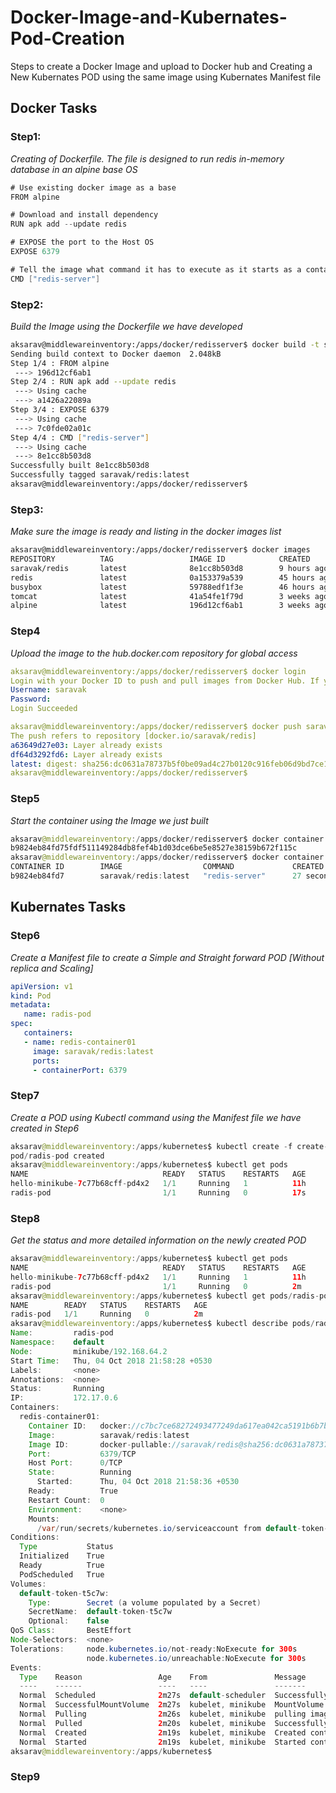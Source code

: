 # Docker-Image-and-Kubernates-Pod-Creation
Steps to create a Docker Image and upload to Docker hub and Creating a New Kubernates POD using the same image using Kubernates Manifest file

## Docker Tasks

### Step1:
*Creating of Dockerfile. The file is designed to run redis in-memory database in an alpine base OS*
```Go
# Use existing docker image as a base
FROM alpine

# Download and install dependency
RUN apk add --update redis

# EXPOSE the port to the Host OS
EXPOSE 6379

# Tell the image what command it has to execute as it starts as a container
CMD ["redis-server"]
```

### Step2:
*Build the Image using the Dockerfile we have developed*
```bash
aksarav@middlewareinventory:/apps/docker/redisserver$ docker build -t saravak/redis .
Sending build context to Docker daemon  2.048kB
Step 1/4 : FROM alpine
 ---> 196d12cf6ab1
Step 2/4 : RUN apk add --update redis
 ---> Using cache
 ---> a1426a22089a
Step 3/4 : EXPOSE 6379
 ---> Using cache
 ---> 7c0fde02a01c
Step 4/4 : CMD ["redis-server"]
 ---> Using cache
 ---> 8e1cc8b503d8
Successfully built 8e1cc8b503d8
Successfully tagged saravak/redis:latest
aksarav@middlewareinventory:/apps/docker/redisserver$ 
```

### Step3:
*Make sure the image is ready and listing in the docker images list*
```bash
aksarav@middlewareinventory:/apps/docker/redisserver$ docker images
REPOSITORY          TAG                 IMAGE ID            CREATED             SIZE
saravak/redis       latest              8e1cc8b503d8        9 hours ago         6.9MB
redis               latest              0a153379a539        45 hours ago        83.4MB
busybox             latest              59788edf1f3e        46 hours ago        1.15MB
tomcat              latest              41a54fe1f79d        3 weeks ago         463MB
alpine              latest              196d12cf6ab1        3 weeks ago         4.41MB
```

### Step4
*Upload the image to the hub.docker.com repository for global access*
```yaml
aksarav@middlewareinventory:/apps/docker/redisserver$ docker login
Login with your Docker ID to push and pull images from Docker Hub. If you don't have a Docker ID, head over to https://hub.docker.com to create one.
Username: saravak
Password: 
Login Succeeded

aksarav@middlewareinventory:/apps/docker/redisserver$ docker push saravak/redis
The push refers to repository [docker.io/saravak/redis]
a63649d27e03: Layer already exists 
df64d3292fd6: Layer already exists 
latest: digest: sha256:dc0631a78737b5f0be09ad4c27b0120c916feb06d9bd7ce1fd6890925f5dd42b size: 739
aksarav@middlewareinventory:/apps/docker/redisserver$ 
```

### Step5
*Start the container using the Image we just built*
```java
aksarav@middlewareinventory:/apps/docker/redisserver$ docker container run -d -it --name rediscontainer saravak/redis:latest 
b9824eb84fd75fdf511149284db8fef4b1d03dce6be5e8527e38159b672f115c
aksarav@middlewareinventory:/apps/docker/redisserver$ docker container list
CONTAINER ID        IMAGE                  COMMAND             CREATED             STATUS              PORTS               NAMES
b9824eb84fd7        saravak/redis:latest   "redis-server"      27 seconds ago      Up 25 seconds       6379/tcp            rediscontainer
```


## Kubernates Tasks

### Step6
*Create a Manifest file to create a Simple and Straight forward POD [Without replica and Scaling]*
```yaml
apiVersion: v1
kind: Pod
metadata:
   name: radis-pod
spec:
   containers:
   - name: redis-container01
     image: saravak/redis:latest
     ports:
     - containerPort: 6379
```

### Step7
*Create a POD using Kubectl command using the Manifest file we have created in Step6*
```java
aksarav@middlewareinventory:/apps/kubernetes$ kubectl create -f create-redispod.yml
pod/radis-pod created
aksarav@middlewareinventory:/apps/kubernetes$ kubectl get pods
NAME                              READY   STATUS    RESTARTS   AGE
hello-minikube-7c77b68cff-pd4x2   1/1     Running   1          11h
radis-pod                         1/1     Running   0          17s
```

### Step8
*Get the status and more detailed information on the newly created POD*
```java
aksarav@middlewareinventory:/apps/kubernetes$ kubectl get pods
NAME                              READY   STATUS    RESTARTS   AGE
hello-minikube-7c77b68cff-pd4x2   1/1     Running   1          11h
radis-pod                         1/1     Running   0          2m
aksarav@middlewareinventory:/apps/kubernetes$ kubectl get pods/radis-pod
NAME        READY   STATUS    RESTARTS   AGE
radis-pod   1/1     Running   0          2m
aksarav@middlewareinventory:/apps/kubernetes$ kubectl describe pods/radis-pod
Name:         radis-pod
Namespace:    default
Node:         minikube/192.168.64.2
Start Time:   Thu, 04 Oct 2018 21:58:28 +0530
Labels:       <none>
Annotations:  <none>
Status:       Running
IP:           172.17.0.6
Containers:
  redis-container01:
    Container ID:   docker://c7bc7ce68272493477249da617ea042ca5191b6b7b4ef89f9490dab8584e0fb4
    Image:          saravak/redis:latest
    Image ID:       docker-pullable://saravak/redis@sha256:dc0631a78737b5f0be09ad4c27b0120c916feb06d9bd7ce1fd6890925f5dd42b
    Port:           6379/TCP
    Host Port:      0/TCP
    State:          Running
      Started:      Thu, 04 Oct 2018 21:58:36 +0530
    Ready:          True
    Restart Count:  0
    Environment:    <none>
    Mounts:
      /var/run/secrets/kubernetes.io/serviceaccount from default-token-t5c7w (ro)
Conditions:
  Type           Status
  Initialized    True 
  Ready          True 
  PodScheduled   True 
Volumes:
  default-token-t5c7w:
    Type:        Secret (a volume populated by a Secret)
    SecretName:  default-token-t5c7w
    Optional:    false
QoS Class:       BestEffort
Node-Selectors:  <none>
Tolerations:     node.kubernetes.io/not-ready:NoExecute for 300s
                 node.kubernetes.io/unreachable:NoExecute for 300s
Events:
  Type    Reason                 Age    From               Message
  ----    ------                 ----   ----               -------
  Normal  Scheduled              2m27s  default-scheduler  Successfully assigned radis-pod to minikube
  Normal  SuccessfulMountVolume  2m27s  kubelet, minikube  MountVolume.SetUp succeeded for volume "default-token-t5c7w"
  Normal  Pulling                2m26s  kubelet, minikube  pulling image "saravak/redis:latest"
  Normal  Pulled                 2m20s  kubelet, minikube  Successfully pulled image "saravak/redis:latest"
  Normal  Created                2m19s  kubelet, minikube  Created container
  Normal  Started                2m19s  kubelet, minikube  Started container
aksarav@middlewareinventory:/apps/kubernetes$ 

```

### Step9
